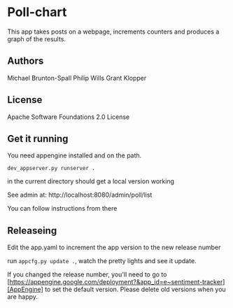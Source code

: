 # Poll-chart

This app takes posts on a webpage, increments counters and produces a graph of the results.

## Authors

Michael Brunton-Spall
Philip Wills
Grant Klopper

## License

Apache Software Foundations 2.0 License

## Get it running

You need appengine installed and on the path.

```
dev_appserver.py runserver .
```

in the current directory should get a local version working

See admin at: http://localhost:8080/admin/poll/list

You can follow instructions from there

## Releaseing

Edit the app.yaml to increment the app version to the new release number

run ```appcfg.py update .```, watch the pretty lights and see it update.

If you changed the release number, you'll need to go to [https://appengine.google.com/deployment?&app_id=e~sentiment-tracker][AppEngine] to set the default version.  Please delete old versions when you are happy.